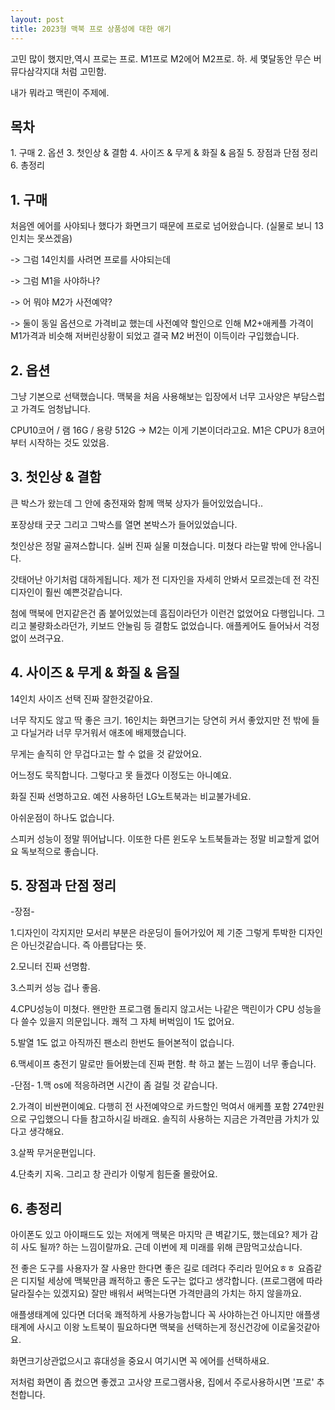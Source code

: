 ```yaml
---
layout: post
title: 2023형 맥북 프로 상품성에 대한 애기
---
```


고민 많이 했지만,역시 프로는 프로. M1프로 M2에어 M2프로.
하. 세 몇달동안 무슨 버뮤다삼각지대 처럼 고민함.

내가 뭐라고 맥린이 주제에.

<h2>목차</h2>
1. 구매
2. 옵션
3. 첫인상 & 결함
4. 사이즈 & 무게 & 화질 & 음질
5. 장점과 단점 정리
6. 총정리


<h2>1. 구매</h2>
처음엔 에어를 사야되나 했다가 화면크기 때문에 프로로 넘어왔습니다. (실물로 보니 13인치는 못쓰겠음)

-> 그럼 14인치를 사려면 프로를 사야되는데

-> 그럼 M1을 사야하나?

-> 어 뭐야 M2가 사전예약?

-> 둘이 동일 옵션으로 가격비교 했는데 사전예약 할인으로 인해 M2+애케플 가격이 M1가격과 비슷해 저버린상황이 되었고
결국 M2 버전이 이득이라 구입했습니다.

<h2>2. 옵션</h2>
그냥 기본으로 선택했습니다.
맥북을 처음 사용해보는 입장에서 너무 고사양은 부담스럽고 가격도 엄청납니다.

CPU10코어 / 램 16G / 용량 512G
-> M2는 이게 기본이더라고요. M1은 CPU가 8코어 부터 시작하는 것도 있었음.

<h2>3. 첫인상 & 결함</h2>
큰 박스가 왔는데 그 안에 충전재와 함께 맥북 상자가 들어있었습니다.. 

포장상태 굿굿  그리고 그박스를 열면 본박스가 들어있었습니다.

첫인상은 정말 골져스합니다. 실버 진짜 실물 미쳤습니다. 미쳤다 라는말 밖에 안나옵니다. 

갓태어난 아기처럼 대하게됩니다.
제가 전 디자인을 자세히 안봐서 모르겠는데 전 각진 디자인이 훨씬 예쁜것같습니다.

첨에 맥북에 먼지같은건 좀 붙어있었는데 흠집이라던가 이런건 없었어요 다행입니다. 그리고 불량화소라던가, 키보드 안눌림 등 결함도 없었습니다. 애플케어도 들어놔서 걱정없이 쓰려구요.


<h2>4. 사이즈 & 무게 & 화질 & 음질</h2>
14인치 사이즈 선택 진짜 잘한것같아요. 

너무 작지도 않고 딱 좋은 크기. 16인치는 화면크기는 당연히 커서 좋았지만 전 밖에 들고 다닐거라 너무 무거워서 애초에 배제했습니다.

무게는 솔직히 안 무겁다고는 할 수 없을 것 같았어요.

어느정도 묵직합니다. 그렇다고 못 들겠다 이정도는 아니예요.

화질 진짜 선명하고요. 예전 사용하던 LG노트북과는 비교불가네요. 

아쉬운점이 하나도 없습니다.

스피커 성능이 정말 뛰어납니다. 이또한 다른 윈도우 노트북들과는 정말 비교할게 없어요 독보적으로 좋습니다.


<h2>5. 장점과 단점 정리</h2>
-장점-

1.디자인이 각지지만 모서리 부분은 라운딩이 들어가있어 제 기준 그렇게 투박한 디자인은 아닌것같습니다. 즉 아름답다는 뜻.

2.모니터 진짜 선명함.

3.스피커 성능 겁나 좋음.

4.CPU성능이 미쳤다. 왠만한 프로그램 돌리지 않고서는 나같은 맥린이가 CPU 성능을 다 쓸수 있을지 의문입니다. 쾌적 그 자체 버벅임이 1도 없어요.

5.발열 1도 없고 아직까진 팬소리 한번도 들어본적이 없습니다.

6.맥세이프 충전기 말로만 들어봤는데 진짜 편함. 촥 하고 붙는 느낌이 너무 좋습니다.

-단점-
1.맥 os에 적응하려면 시간이 좀 걸릴 것 같습니다.

2.가격이 비싼편이예요. 다행히 전 사전예약으로 카드할인 먹여서 애케플 포함 274만원으로 구입했으니 다들 참고하시길 바래요. 솔직히 사용하는 지금은 가격만큼 가치가 있다고 생각해요.

3.살짝 무거운편입니다.

4.단축키 지옥. 그리고 창 관리가 이렇게 힘든줄 몰랐어요.


<h2>6. 총정리</h2>
아이폰도 있고 아이패드도 있는 저에게 맥북은 마지막 큰 벽같기도, 했는데요? 제가 감히 사도 될까? 하는 느낌이랄까요.
근데 이번에 제 미래를 위해 큰맘먹고샀습니다.

전 좋은 도구를 사용자가 잘 사용만 한다면 좋은 길로 데려다 주리라 믿어요ㅎㅎ 요즘같은 디지털 세상에 맥북만큼 쾌적하고 좋은 도구는 없다고 생각합니다. (프로그램에 따라 달라질수는 있겠지요) 잘만 배워서 써먹는다면 가격만큼의 가치는 하지 않을까요.

애플생태계에 있다면 더더욱 쾌적하게 사용가능합니다 꼭 사야하는건 아니지만 애플생태계에 사시고 이왕 노트북이 필요하다면 맥북을 선택하는게 정신건강에 이로울것같아요.

화면크기상관없으시고 휴대성을 중요시 여기시면 꼭 에어를 선택하새요.

저처럼 화면이 좀 컸으면 좋겠고 고사양 프로그램사용, 집에서 주로사용하시면 '프로' 추천합니다.

